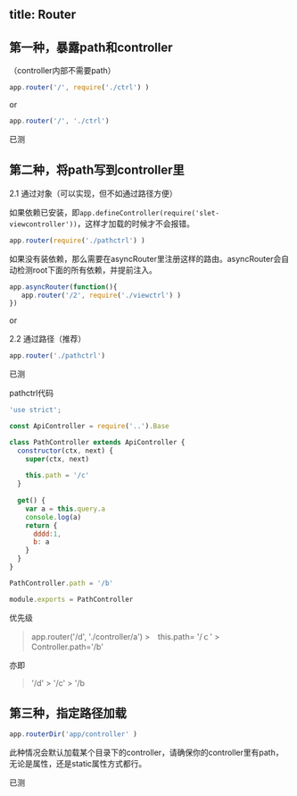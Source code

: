 title: Router
---


## 第一种，暴露path和controller
（controller内部不需要path）

```js
app.router('/', require('./ctrl') )  
```

or

```js
app.router('/', './ctrl')  
```

已测

## 第二种，将path写到controller里

2.1 通过对象（可以实现，但不如通过路径方便）

如果依赖已安装，即`app.defineController(require('slet-viewcontroller'))`，这样才加载的时候才不会报错。

```js
app.router(require('./pathctrl') )  
```

如果没有装依赖，那么需要在asyncRouter里注册这样的路由。asyncRouter会自动检测root下面的所有依赖，并提前注入。

```js
app.asyncRouter(function(){
   app.router('/2', require('./viewctrl') )  
}) 
``` 

or

2.2 通过路径（推荐）

```js
app.router('./pathctrl')  
```

已测

pathctrl代码

```js
'use strict';

const ApiController = require('..').Base

class PathController extends ApiController {
  constructor(ctx, next) {
    super(ctx, next)
    
    this.path = '/c'
  }
  
  get() {
    var a = this.query.a
    console.log(a)
    return {
      dddd:1,
      b: a
    }
  } 
}

PathController.path = '/b'

module.exports = PathController
```

优先级

> app.router('/d', './controller/a')  >　this.path= '/ｃ' > Controller.path='/b'

亦即

> '/d' > '/c' > '/b


## 第三种，指定路径加载

```js
app.routerDir('app/controller' )  
```

此种情况会默认加载某个目录下的controller，请确保你的controller里有path，无论是属性，还是static属性方式都行。

已测


